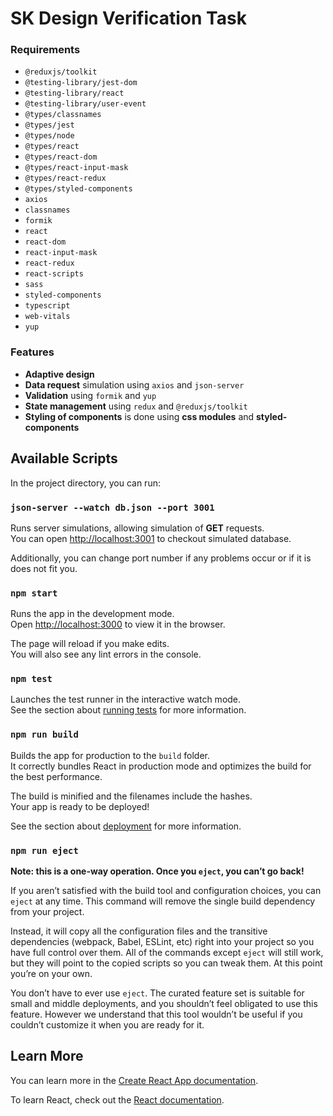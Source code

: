 # SK Design Verification Task
### Requirements

* `@reduxjs/toolkit`
* `@testing-library/jest-dom`
* `@testing-library/react`
* `@testing-library/user-event`
* `@types/classnames`
* `@types/jest`
* `@types/node`
* `@types/react`
* `@types/react-dom`
* `@types/react-input-mask`
* `@types/react-redux`
* `@types/styled-components`
* `axios`
* `classnames`
* `formik`
* `react`
* `react-dom`
* `react-input-mask`
* `react-redux`
* `react-scripts`
* `sass`
* `styled-components`
* `typescript`
* `web-vitals`
* `yup`

### Features

- **Adaptive design**
- **Data request** simulation using `axios` and `json-server`
- **Validation** using `formik` and `yup`
- **State management** using `redux` and `@reduxjs/toolkit`
- **Styling of components** is done using **css modules** and **styled-components**

## Available Scripts

In the project directory, you can run:

### `json-server --watch db.json --port 3001`

Runs server simulations, allowing simulation of **GET** requests.\
You can open [http://localhost:3001](http://localhost:3001) to checkout simulated database.

Additionally, you can change port number if any problems occur or if it is does not fit you.

### `npm start`

Runs the app in the development mode.\
Open [http://localhost:3000](http://localhost:3000) to view it in the browser.

The page will reload if you make edits.\
You will also see any lint errors in the console.

### `npm test`

Launches the test runner in the interactive watch mode.\
See the section about [running tests](https://facebook.github.io/create-react-app/docs/running-tests) for more information.

### `npm run build`

Builds the app for production to the `build` folder.\
It correctly bundles React in production mode and optimizes the build for the best performance.

The build is minified and the filenames include the hashes.\
Your app is ready to be deployed!

See the section about [deployment](https://facebook.github.io/create-react-app/docs/deployment) for more information.

### `npm run eject`

**Note: this is a one-way operation. Once you `eject`, you can’t go back!**

If you aren’t satisfied with the build tool and configuration choices, you can `eject` at any time. This command will remove the single build dependency from your project.

Instead, it will copy all the configuration files and the transitive dependencies (webpack, Babel, ESLint, etc) right into your project so you have full control over them. All of the commands except `eject` will still work, but they will point to the copied scripts so you can tweak them. At this point you’re on your own.

You don’t have to ever use `eject`. The curated feature set is suitable for small and middle deployments, and you shouldn’t feel obligated to use this feature. However we understand that this tool wouldn’t be useful if you couldn’t customize it when you are ready for it.

## Learn More

You can learn more in the [Create React App documentation](https://facebook.github.io/create-react-app/docs/getting-started).

To learn React, check out the [React documentation](https://reactjs.org/).
